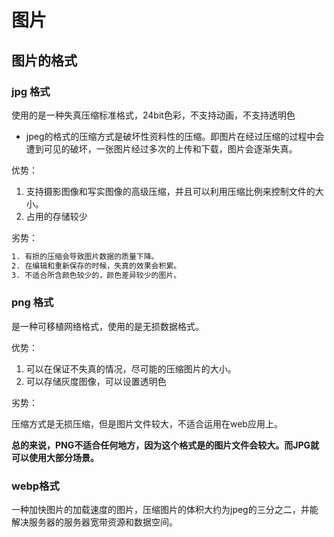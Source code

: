 # 图片

## 图片的格式

### jpg 格式

使用的是一种失真压缩标准格式，24bit色彩，不支持动画，不支持透明色

- jpeg的格式的压缩方式是破坏性资料性的压缩。即图片在经过压缩的过程中会遭到可见的破坏，一张图片经过多次的上传和下载，图片会逐渐失真。

优势：

1. 支持摄影图像和写实图像的高级压缩，并且可以利用压缩比例来控制文件的大小。
2. 占用的存储较少

劣势：

```tex
1. 有损的压缩会导致图片数据的质量下降。
2. 在编辑和重新保存的时候，失真的效果会积累。
3. 不适合所含颜色较少的，颜色差异较少的图片。
```

### png 格式

是一种可移植网络格式，使用的是无损数据格式。

优势：

1. 可以在保证不失真的情况，尽可能的压缩图片的大小。
2. 可以存储灰度图像，可以设置透明色

劣势：

 压缩方式是无损压缩，但是图片文件较大，不适合运用在web应用上。

**总的来说，PNG不适合任何地方，因为这个格式是的图片文件会较大。而JPG就可以使用大部分场景。**

### webp格式

一种加快图片的加载速度的图片，压缩图片的体积大约为jpeg的三分之二，并能解决服务器的服务器宽带资源和数据空间。
